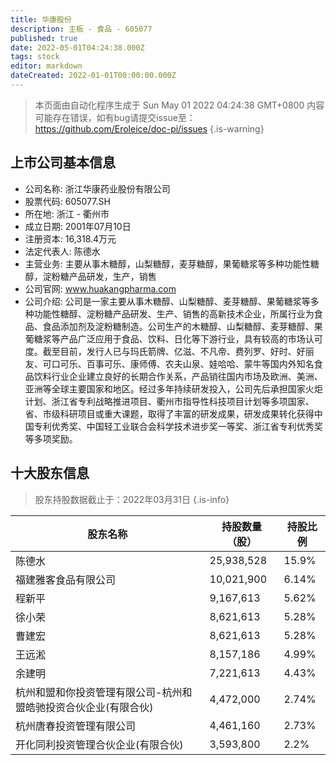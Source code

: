 ```yaml
---
title: 华康股份
description: 主板 - 食品 - 605077
published: true
date: 2022-05-01T04:24:38.000Z
tags: stock
editor: markdown
dateCreated: 2022-01-01T00:00:00.000Z
---
```


> 本页面由自动化程序生成于 Sun May 01 2022 04:24:38 GMT+0800
> 内容可能存在错误，如有bug请提交issue至：https://github.com/Eroleice/doc-pi/issues
{.is-warning}

## 上市公司基本信息
- 公司名称: 浙江华康药业股份有限公司
- 股票代码: 605077.SH
- 所在地: 浙江 - 衢州市
- 成立日期: 2001年07月10日
- 注册资本: 16,318.4万元
- 法定代表人: 陈德水
- 主营业务: 主要从事木糖醇，山梨糖醇，麦芽糖醇，果葡糖浆等多种功能性糖醇，淀粉糖产品研发，生产，销售
- 公司官网: www.huakangpharma.com
- 公司介绍: 公司是一家主要从事木糖醇、山梨糖醇、麦芽糖醇、果葡糖浆等多种功能性糖醇、淀粉糖产品研发、生产、销售的高新技术企业，所属行业为食品、食品添加剂及淀粉糖制造。公司生产的木糖醇、山梨糖醇、麦芽糖醇、果葡糖浆等产品广泛应用于食品、饮料、日化等下游行业，具有较高的市场认可度。截至目前，发行人已与玛氏箭牌、亿滋、不凡帝、费列罗、好时、好丽友、可口可乐、百事可乐、康师傅、农夫山泉、娃哈哈、蒙牛等国内外知名食品饮料行业企业建立良好的长期合作关系，产品销往国内市场及欧洲、美洲、亚洲等全球主要国家和地区。经过多年持续研发投入，公司先后承担国家火炬计划、浙江省专利战略推进项目、衢州市指导性科技项目计划等多项国家、省、市级科研项目或重大课题，取得了丰富的研发成果，研发成果转化获得中国专利优秀奖、中国轻工业联合会科学技术进步奖一等奖、浙江省专利优秀奖等多项奖励。


## 十大股东信息
> 股东持股数据截止于：2022年03月31日
{.is-info}

| 股东名称 | 持股数量（股） | 持股比例 |
| --- | --- | --- |
| 陈德水 | 25,938,528 | 15.9% |
| 福建雅客食品有限公司 | 10,021,900 | 6.14% |
| 程新平 | 9,167,613 | 5.62% |
| 徐小荣 | 8,621,613 | 5.28% |
| 曹建宏 | 8,621,613 | 5.28% |
| 王远淞 | 8,157,186 | 4.99% |
| 余建明 | 7,221,613 | 4.43% |
| 杭州和盟和你投资管理有限公司-杭州和盟皓驰投资合伙企业(有限合伙) | 4,472,000 | 2.74% |
| 杭州唐春投资管理有限公司 | 4,461,160 | 2.73% |
| 开化同利投资管理合伙企业(有限合伙) | 3,593,800 | 2.2% |




